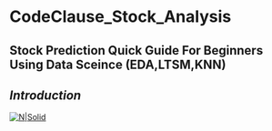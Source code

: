 # CodeClause_Stock_Analysis
  ## Stock Prediction Quick Guide For Beginners Using Data Sceince (EDA,LTSM,KNN)
## _Introduction_

[![N|Solid](https://www.investopedia.com/thmb/hATOUQ_Iq5v5CgGKLhrj22v1aXM=/2120x1414/filters:no_upscale():max_bytes(150000):strip_icc()/GettyImages-1300495462-e66753342f304f45a9215505352b596a.jpg)](https://nodesource.com/products/nsolid)
